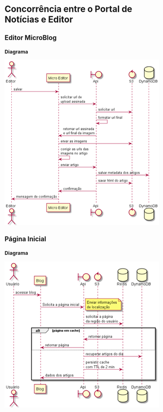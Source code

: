 # Concorrência entre o Portal de Notícias e Editor

## Editor MicroBlog

### Diagrama
![Editor Blog](/diagramas/out/editor_blog/Editor%20Blog.png)


## Página Inicial

### Diagrama
![Página Inicial](/diagramas/out/pagina_inicial/Pagina%20inicial.png)